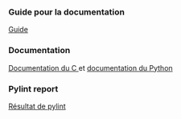 ### Guide pour la documentation
[Guide](doc.pdf)

### Documentation
[Documentation du C ](https://mkrpgdev.github.io/mkRPG/doc_c/html/) et
[documentation du Python ](https://mkrpgdev.github.io/mkRPG/doc_py/html/)

### Pylint report 
[Résultat de pylint](https://mkrpgdev.github.io/mkRPG/pylint_global.html)
